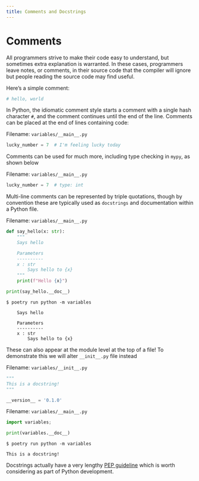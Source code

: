 ```yaml
---
title: Comments and Docstrings
---
```


# Comments

All programmers strive to make their code easy to understand, but sometimes extra explanation is warranted. In these cases, programmers leave notes, or comments, in their source code that the compiler will ignore but people reading the source code may find useful.

Here’s a simple comment:

```py
# hello, world
```

In Python, the idiomatic comment style starts a comment with a single hash character `#`, and the comment continues until the end of the line. Comments can be placed at the end of lines containing code:

Filename: `variables/__main__.py`

```py
lucky_number = 7  # I'm feeling lucky today
```

Comments can be used for much more, including type checking in `mypy`, as shown below

Filename: `variables/__main__.py`

```py
lucky_number = 7  # type: int
```

Multi-line comments can be represented by triple quotations, though by convention these are typically used as `docstrings` and documentation within a Python file.

Filename: `variables/__main__.py`

```py
def say_hello(x: str):
    """
    Says hello

    Parameters
    ----------
    x : str
        Says hello to {x}
    """
    print(f"Hello {x}")

print(say_hello.__doc__)
```

```console
$ poetry run python -m variables

    Says hello

    Parameters
    ----------
    x : str
        Says hello to {x}
```

These can also appear at the module level at the top of a file! To demonstrate this we will alter `__init__.py` file instead

Filename: `variables/__init__.py`

```py
"""
This is a docstring!
"""

__version__ = '0.1.0'
```

Filename: `variables/__main__.py`

```py
import variables;

print(variables.__doc__)
```

```console
$ poetry run python -m variables

This is a docstring!
```

Docstrings actually have a very lengthy [PEP guideline](https://www.python.org/dev/peps/pep-0257/) which is worth considering as part of Python development.
